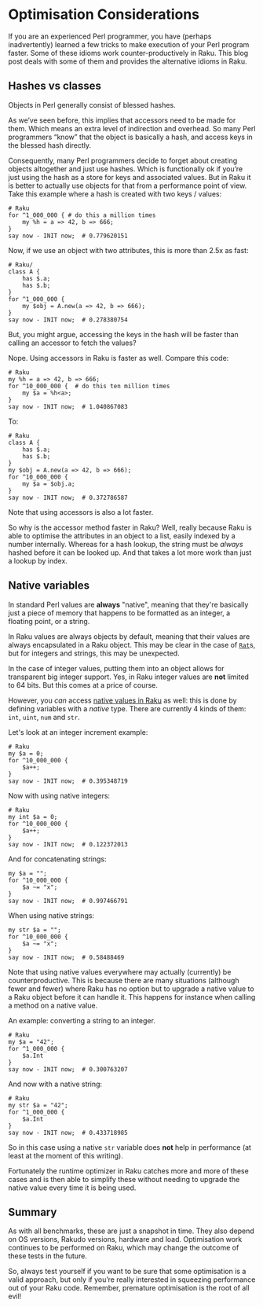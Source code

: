 # Optimisation Considerations
If you are an experienced Perl programmer, you have (perhaps inadvertently) learned a few tricks to make execution of your Perl program faster.  Some of these idioms work counter-productively in Raku.  This blog post deals with some of them and provides the alternative idioms in Raku.

## Hashes vs classes
Objects in Perl generally consist of blessed hashes.

As we’ve seen before, this implies that accessors need to be made for them.  Which means an extra level of indirection and overhead.  So many Perl programmers “know” that the object is basically a hash, and access keys in the blessed hash directly.

Consequently, many Perl programmers decide to forget about creating objects altogether and just use hashes.  Which is functionally ok if you’re just using the hash as a store for keys and associated values.  But in Raku it is better to actually use objects for that from a performance point of view.  Take this example where a hash is created with two keys / values:
```
# Raku
for ^1_000_000 { # do this a million times
    my %h = a => 42, b => 666;
}
say now - INIT now;  # 0.779620151
```
Now, if we use an object with two attributes, this is more than 2.5x as fast:
```
# Raku/
class A {
    has $.a;
    has $.b;
}
for ^1_000_000 {
    my $obj = A.new(a => 42, b => 666);
}
say now - INIT now;  # 0.278380754
```
But, you might argue, accessing the keys in the hash will be faster than calling an accessor to fetch the values?

Nope.  Using accessors in Raku is faster as well.  Compare this code:
```
# Raku
my %h = a => 42, b => 666;
for ^10_000_000 {  # do this ten million times
    my $a = %h<a>;
}
say now - INIT now;  # 1.040867083
```
To:
```
# Raku
class A {
    has $.a;
    has $.b;
}
my $obj = A.new(a => 42, b => 666);
for ^10_000_000 {
    my $a = $obj.a;
}
say now - INIT now;  # 0.372786587
```
Note that using accessors is also a lot faster.

So why is the accessor method faster in Raku?  Well, really because Raku is able to optimise the attributes in an object to a list, easily indexed by a number internally.  Whereas for a hash lookup, the string must be *always* hashed before it can be looked up.  And that takes a lot more work than just a lookup by index.

## Native variables
In standard Perl values are **always** "native", meaning that they're basically just a piece of memory that happens to be formatted as an integer, a floating point, or a string.

In Raku values are always objects by default, meaning that their values are always encapsulated in a Raku object.  This may be clear in the case of [`Rat`](https://docs.raku.org/type/Rat)s, but for integers and strings, this may be unexpected.

In the case of integer values, putting them into an object allows for transparent big integer support.  Yes, in Raku integer values are **not** limited to 64 bits.  But this comes at a price of course.

However, you *can* access [native values in Raku](https://docs.raku.org/language/nativetypes) as well: this is done by defining variables with a *native* type.  There are currently 4 kinds of them: `int`, `uint`, `num` and `str`.

Let's look at an integer increment example:
```
# Raku
my $a = 0;
for ^10_000_000 {
    $a++;
}
say now - INIT now;  # 0.395348719
```
Now with using native integers:
```
# Raku
my int $a = 0;
for ^10_000_000 {
    $a++;
}
say now - INIT now;  # 0.122372013
```
And for concatenating strings:
```
my $a = "";
for ^10_000_000 {
    $a ~= "x";
}
say now - INIT now;  # 0.997466791
```
When using native strings:
```
my str $a = "";
for ^10_000_000 {
    $a ~= "x";
}
say now - INIT now;  # 0.58488469
```
Note that using native values everywhere may actually (currently) be counterproductive.  This is because there are many situations (although fewer and fewer) where Raku has no option but to upgrade a native value to a Raku object before it can handle it.  This happens for instance when calling a method on a native value.

An example: converting a string to an integer.
```
# Raku
my $a = "42";
for ^1_000_000 {
    $a.Int
}
say now - INIT now;  # 0.300763207
```
And now with a native string:
```
# Raku
my str $a = "42";
for ^1_000_000 {
    $a.Int
}
say now - INIT now;  # 0.433718985
```
So in this case using a native `str` variable does **not** help in performance (at least at the moment of this writing).

Fortunately the runtime optimizer in Raku catches more and more of these cases and is then able to simplify these without needing to upgrade the native value every time it is being used.

## Summary
As with all benchmarks, these are just a snapshot in time.  They also depend on OS versions, Rakudo versions, hardware and load.  Optimisation work continues to be performed on Raku, which may change the outcome of these tests in the future.

So, always test yourself if you want to be sure that some optimisation is a valid approach, but only if you’re really interested in squeezing performance out of your Raku code.  Remember, premature optimisation is the root of all evil!
